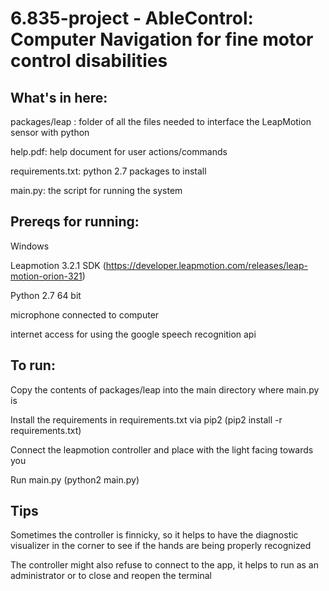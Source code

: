 # 6.835-project - AbleControl: Computer Navigation for fine motor control disabilities

## What's in here:
packages/leap : folder of all the files needed to interface the LeapMotion sensor with python

help.pdf: help document for user actions/commands

requirements.txt: python 2.7 packages to install

main.py: the script for running the system


## Prereqs for running: 
Windows

Leapmotion 3.2.1 SDK (https://developer.leapmotion.com/releases/leap-motion-orion-321)

Python 2.7 64 bit

microphone connected to computer

internet access for using the google speech recognition api

## To run:
Copy the contents of packages/leap into the main directory where main.py is

Install the requirements in requirements.txt via pip2 (pip2 install -r requirements.txt)

Connect the leapmotion controller and place with the light facing towards you

Run main.py (python2 main.py)

## Tips
Sometimes the controller is finnicky, so it helps to have the diagnostic visualizer in the corner to see if the hands are being properly recognized

The controller might also refuse to connect to the app, it helps to run as an administrator or to close and reopen the terminal
